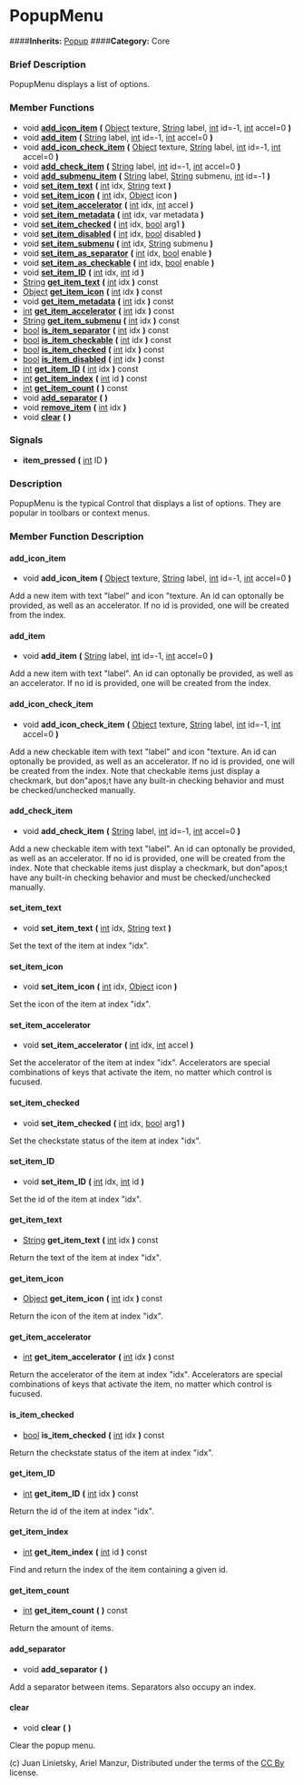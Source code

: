 #  PopupMenu  
####**Inherits:** [Popup](class_popup)
####**Category:** Core

###  Brief Description  
PopupMenu displays a list of options.

###  Member Functions 
  * void  **[add&#95;icon&#95;item](#add_icon_item)**  **(** [Object](class_object) texture, [String](class_string) label, [int](class_int) id=-1, [int](class_int) accel=0  **)**
  * void  **[add&#95;item](#add_item)**  **(** [String](class_string) label, [int](class_int) id=-1, [int](class_int) accel=0  **)**
  * void  **[add&#95;icon&#95;check&#95;item](#add_icon_check_item)**  **(** [Object](class_object) texture, [String](class_string) label, [int](class_int) id=-1, [int](class_int) accel=0  **)**
  * void  **[add&#95;check&#95;item](#add_check_item)**  **(** [String](class_string) label, [int](class_int) id=-1, [int](class_int) accel=0  **)**
  * void  **[add&#95;submenu&#95;item](#add_submenu_item)**  **(** [String](class_string) label, [String](class_string) submenu, [int](class_int) id=-1  **)**
  * void  **[set&#95;item&#95;text](#set_item_text)**  **(** [int](class_int) idx, [String](class_string) text  **)**
  * void  **[set&#95;item&#95;icon](#set_item_icon)**  **(** [int](class_int) idx, [Object](class_object) icon  **)**
  * void  **[set&#95;item&#95;accelerator](#set_item_accelerator)**  **(** [int](class_int) idx, [int](class_int) accel  **)**
  * void  **[set&#95;item&#95;metadata](#set_item_metadata)**  **(** [int](class_int) idx, var metadata  **)**
  * void  **[set&#95;item&#95;checked](#set_item_checked)**  **(** [int](class_int) idx, [bool](class_bool) arg1  **)**
  * void  **[set&#95;item&#95;disabled](#set_item_disabled)**  **(** [int](class_int) idx, [bool](class_bool) disabled  **)**
  * void  **[set&#95;item&#95;submenu](#set_item_submenu)**  **(** [int](class_int) idx, [String](class_string) submenu  **)**
  * void  **[set&#95;item&#95;as&#95;separator](#set_item_as_separator)**  **(** [int](class_int) idx, [bool](class_bool) enable  **)**
  * void  **[set&#95;item&#95;as&#95;checkable](#set_item_as_checkable)**  **(** [int](class_int) idx, [bool](class_bool) enable  **)**
  * void  **[set&#95;item&#95;ID](#set_item_ID)**  **(** [int](class_int) idx, [int](class_int) id  **)**
  * [String](class_string)  **[get&#95;item&#95;text](#get_item_text)**  **(** [int](class_int) idx  **)** const
  * [Object](class_object)  **[get&#95;item&#95;icon](#get_item_icon)**  **(** [int](class_int) idx  **)** const
  * void  **[get&#95;item&#95;metadata](#get_item_metadata)**  **(** [int](class_int) idx  **)** const
  * [int](class_int)  **[get&#95;item&#95;accelerator](#get_item_accelerator)**  **(** [int](class_int) idx  **)** const
  * [String](class_string)  **[get&#95;item&#95;submenu](#get_item_submenu)**  **(** [int](class_int) idx  **)** const
  * [bool](class_bool)  **[is&#95;item&#95;separator](#is_item_separator)**  **(** [int](class_int) idx  **)** const
  * [bool](class_bool)  **[is&#95;item&#95;checkable](#is_item_checkable)**  **(** [int](class_int) idx  **)** const
  * [bool](class_bool)  **[is&#95;item&#95;checked](#is_item_checked)**  **(** [int](class_int) idx  **)** const
  * [bool](class_bool)  **[is&#95;item&#95;disabled](#is_item_disabled)**  **(** [int](class_int) idx  **)** const
  * [int](class_int)  **[get&#95;item&#95;ID](#get_item_ID)**  **(** [int](class_int) idx  **)** const
  * [int](class_int)  **[get&#95;item&#95;index](#get_item_index)**  **(** [int](class_int) id  **)** const
  * [int](class_int)  **[get&#95;item&#95;count](#get_item_count)**  **(** **)** const
  * void  **[add&#95;separator](#add_separator)**  **(** **)**
  * void  **[remove&#95;item](#remove_item)**  **(** [int](class_int) idx  **)**
  * void  **[clear](#clear)**  **(** **)**

###  Signals  
  *  **item&#95;pressed**  **(** [int](class_int) ID  **)**

###  Description  
PopupMenu is the typical Control that displays a list of options. They are popular in toolbars or context menus.

###  Member Function Description  

#### <a name="add_icon_item">add_icon_item</a>
  * void  **add&#95;icon&#95;item**  **(** [Object](class_object) texture, [String](class_string) label, [int](class_int) id=-1, [int](class_int) accel=0  **)**

Add a new item with text "label" and icon "texture. An id can optonally be provided, as well as an accelerator. If no id is provided, one will be created from the index.

#### <a name="add_item">add_item</a>
  * void  **add&#95;item**  **(** [String](class_string) label, [int](class_int) id=-1, [int](class_int) accel=0  **)**

Add a new item with text "label". An id can optonally be provided, as well as an accelerator. If no id is provided, one will be created from the index.

#### <a name="add_icon_check_item">add_icon_check_item</a>
  * void  **add&#95;icon&#95;check&#95;item**  **(** [Object](class_object) texture, [String](class_string) label, [int](class_int) id=-1, [int](class_int) accel=0  **)**

Add a new checkable item with text "label" and icon "texture. An id can optonally be provided, as well as an accelerator. If no id is provided, one will be created from the index. Note that checkable items just display a checkmark, but don"apos;t have any built-in checking behavior and must be checked/unchecked manually.

#### <a name="add_check_item">add_check_item</a>
  * void  **add&#95;check&#95;item**  **(** [String](class_string) label, [int](class_int) id=-1, [int](class_int) accel=0  **)**

Add a new checkable item with text "label". An id can optonally be provided, as well as an accelerator. If no id is provided, one will be created from the index. Note that checkable items just display a checkmark, but don"apos;t have any built-in checking behavior and must be checked/unchecked manually.

#### <a name="set_item_text">set_item_text</a>
  * void  **set&#95;item&#95;text**  **(** [int](class_int) idx, [String](class_string) text  **)**

Set the text of the item at index "idx".

#### <a name="set_item_icon">set_item_icon</a>
  * void  **set&#95;item&#95;icon**  **(** [int](class_int) idx, [Object](class_object) icon  **)**

Set the icon of the item at index "idx".

#### <a name="set_item_accelerator">set_item_accelerator</a>
  * void  **set&#95;item&#95;accelerator**  **(** [int](class_int) idx, [int](class_int) accel  **)**

Set the accelerator of the item at index "idx". Accelerators are special combinations of keys that activate the item, no matter which control is fucused.

#### <a name="set_item_checked">set_item_checked</a>
  * void  **set&#95;item&#95;checked**  **(** [int](class_int) idx, [bool](class_bool) arg1  **)**

Set the checkstate status of the item at index "idx".

#### <a name="set_item_ID">set_item_ID</a>
  * void  **set&#95;item&#95;ID**  **(** [int](class_int) idx, [int](class_int) id  **)**

Set the id of the item at index "idx".

#### <a name="get_item_text">get_item_text</a>
  * [String](class_string)  **get&#95;item&#95;text**  **(** [int](class_int) idx  **)** const

Return the text of the item at index "idx".

#### <a name="get_item_icon">get_item_icon</a>
  * [Object](class_object)  **get&#95;item&#95;icon**  **(** [int](class_int) idx  **)** const

Return the icon of the item at index "idx".

#### <a name="get_item_accelerator">get_item_accelerator</a>
  * [int](class_int)  **get&#95;item&#95;accelerator**  **(** [int](class_int) idx  **)** const

Return the accelerator of the item at index "idx". Accelerators are special combinations of keys that activate the item, no matter which control is fucused.

#### <a name="is_item_checked">is_item_checked</a>
  * [bool](class_bool)  **is&#95;item&#95;checked**  **(** [int](class_int) idx  **)** const

Return the checkstate status of the item at index "idx".

#### <a name="get_item_ID">get_item_ID</a>
  * [int](class_int)  **get&#95;item&#95;ID**  **(** [int](class_int) idx  **)** const

Return the id of the item at index "idx".

#### <a name="get_item_index">get_item_index</a>
  * [int](class_int)  **get&#95;item&#95;index**  **(** [int](class_int) id  **)** const

Find and return the index of the item containing a given id.

#### <a name="get_item_count">get_item_count</a>
  * [int](class_int)  **get&#95;item&#95;count**  **(** **)** const

Return the amount of items.

#### <a name="add_separator">add_separator</a>
  * void  **add&#95;separator**  **(** **)**

Add a separator between items. Separators also occupy an index.

#### <a name="clear">clear</a>
  * void  **clear**  **(** **)**

Clear the popup menu.


(c) Juan Linietsky, Ariel Manzur, Distributed under the terms of the [CC By](https://creativecommons.org/licenses/by/3.0/legalcode) license.
